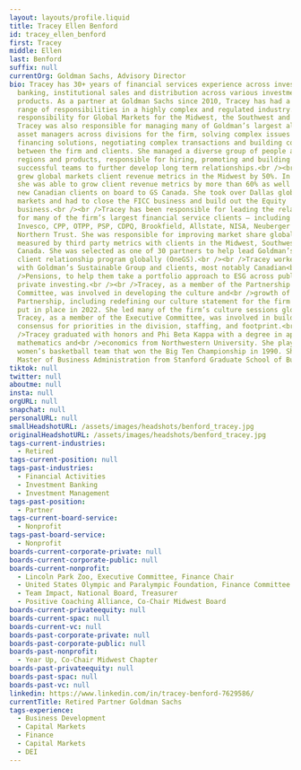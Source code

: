 ```yaml
---
layout: layouts/profile.liquid
title: Tracey Ellen Benford
id: tracey_ellen_benford
first: Tracey
middle: Ellen
last: Benford
suffix: null
currentOrg: Goldman Sachs, Advisory Director
bio: Tracey has 30+ years of financial services experience across investment
  banking, institutional sales and distribution across various investment
  products. As a partner at Goldman Sachs since 2010, Tracey has had a broad
  range of responsibilities in a highly complex and regulated industry. She had
  responsibility for Global Markets for the Midwest, the Southwest and Canada.
  Tracey was also responsible for managing many of Goldman’s largest alternative
  asset managers across divisions for the firm, solving complex issues including
  financing solutions, negotiating complex transactions and building consensus
  between the firm and clients. She managed a diverse group of people across
  regions and products, responsible for hiring, promoting and building
  successful teams to further develop long term relationships.<br /><br />Tracey
  grew global markets client revenue metrics in the Midwest by 50%. In Canada
  she was able to grow client revenue metrics by more than 60% as well as bring
  new Canadian clients on board to GS Canada. She took over Dallas global
  markets and had to close the FICC business and build out the Equity
  business.<br /><br />Tracey has been responsible for leading the relationships
  for many of the firm’s largest financial service clients – including Citadel,
  Invesco, CPP, OTPP, PSP, CDPQ, Brookfield, Allstate, NISA, Neuberger Berman,
  Northern Trust. She was responsible for improving market share globally as
  measured by third party metrics with clients in the Midwest, Southwest and
  Canada. She was selected as one of 30 partners to help lead Goldman’s initial
  client relationship program globally (OneGS).<br /><br />Tracey worked closely
  with Goldman’s Sustainable Group and clients, most notably Canadian<br
  />Pensions, to help them take a portfolio approach to ESG across public and
  private investing.<br /><br />Tracey, as a member of the Partnership
  Committee, was involved in developing the culture and<br />growth of the
  Partnership, including redefining our culture statement for the firm which was
  put in place in 2022. She led many of the firm’s culture sessions globally.
  Tracey, as a member of the Executive Committee, was involved in building
  consensus for priorities in the division, staffing, and footprint.<br /><br
  />Tracey graduated with honors and Phi Beta Kappa with a degree in applied
  mathematics and<br />economics from Northwestern University. She played on the
  women’s basketball team that won the Big Ten Championship in 1990. She got her
  Master of Business Administration from Stanford Graduate School of Business.
tiktok: null
twitter: null
aboutme: null
insta: null
orgURL: null
snapchat: null
personalURL: null
smallHeadshotURL: /assets/images/headshots/benford_tracey.jpg
originalHeadshotURL: /assets/images/headshots/benford_tracey.jpg
tags-current-industries:
  - Retired
tags-current-position: null
tags-past-industries:
  - Financial Activities
  - Investment Banking
  - Investment Management
tags-past-position:
  - Partner
tags-current-board-service:
  - Nonprofit
tags-past-board-service:
  - Nonprofit
boards-current-corporate-private: null
boards-current-corporate-public: null
boards-current-nonprofit:
  - Lincoln Park Zoo, Executive Committee, Finance Chair
  - United States Olympic and Paralympic Foundation, Finance Committee
  - Team Impact, National Board, Treasurer
  - Positive Coaching Alliance, Co-Chair Midwest Board
boards-current-privateequity: null
boards-current-spac: null
boards-current-vc: null
boards-past-corporate-private: null
boards-past-corporate-public: null
boards-past-nonprofit:
  - Year Up, Co-Chair Midwest Chapter
boards-past-privateequity: null
boards-past-spac: null
boards-past-vc: null
linkedin: https://www.linkedin.com/in/tracey-benford-7629586/
currentTitle: Retired Partner Goldman Sachs
tags-experience:
  - Business Development
  - Capital Markets
  - Finance
  - Capital Markets
  - DEI
---
```

